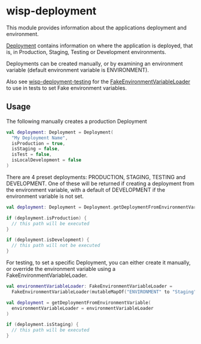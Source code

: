 # wisp-deployment

This module provides information about the applications deployment and environment.

[Deployment](https://github.com/cashapp/wisp/blob/master/wisp-deployment/src/main/kotlin/wisp/deployment/Deployment.kt)
contains information on where the application is deployed, that is, in Production, Staging, Testing or Development
environments.

Deployments can be created manually, or by examining an environment variable (default environment variable is
ENVIRONMENT).

Also see [wisp-deployment-testing](https://github.com/cashapp/wisp/tree/master/wisp-deployment-testing)
for
the [FakeEnvironmentVariableLoader](https://github.com/cashapp/wisp/blob/master/wisp-deployment-testing/src/main/kotlin/wisp/deployment/FakeEnvironmentVariableLoader.kt)
to use in tests to set Fake environment variables.

## Usage

The following manually creates a production Deployment

```kotlin
val deployment: Deployment = Deployment(
  "My Deployment Name",
  isProduction = true,
  isStaging = false,
  isTest = false,
  isLocalDevelopment = false
)
```

There are 4 preset deployments: PRODUCTION, STAGING, TESTING and DEVELOPMENT. One of these will be returned if creating
a deployment from the environment variable, with a default of DEVELOPMENT if the environment variable is not set.

```kotlin
val deployment: Deployment = Deployment.getDeploymentFromEnvironmentVariable()

if (deployment.isProduction) {
  // this path will be executed
}

if (deployment.isDevelopment) {
  // this path will not be executed
}
```

For testing, to set a specific Deployment, you can either create it manually, or override the environment variable using
a FakeEnvironmentVariableLoader.

```kotlin
val environmentVariableLoader: FakeEnvironmentVariableLoader = 
  FakeEnvironmentVariableLoader(mutableMapOf("ENVIRONMENT" to "Staging"))

val deployment = getDeploymentFromEnvironmentVariable(
  environmentVariableLoader = environmentVariableLoader
)

if (deployment.isStaging) {
  // this path will be executed
}
```
